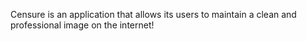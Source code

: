 Censure is an application that allows its users to maintain a clean and professional image on the internet!

